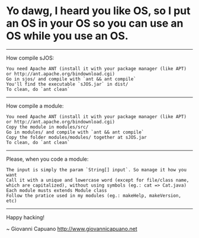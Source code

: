 Yo dawg, I heard you like OS, so I put an OS in your OS so you can use an OS while you use an OS.
=============================

-----------------------------
How compile sJOS:

	You need Apache ANT (install it with your package manager (like APT) or http://ant.apache.org/bindownload.cgi)
	Go in sjos/ and compile with `ant && ant compile`
	You'll find the executable `sJOS.jar` in dist/
	To clean, do `ant clean`
	
-----------------------------
How compile a module:

	You need Apache ANT (install it with your package manager (like APT) or http://ant.apache.org/bindownload.cgi)	
	Copy the module in modules/src/	
	Go in modules/ and compile with `ant && ant compile`
	Copy the folder modules/modules/ together at sJOS.jar
	To clean, do `ant clean`
	
-----------------------------
Please, when you code a module:

	The input is simply the param `String[] input`. So manage it how you want	
	Call it with a unique and lowercase word (except for file/class name, which are capitalized), without using symbols (eg.: cat => Cat.java)	
	Each module musts extends Module class	
	Follow the pratice used in my modules (eg.: makeHelp, makeVersion, etc)
	
-----------------------------
Happy hacking!

~ Giovanni Capuano <http://www.giovannicapuano.net>
